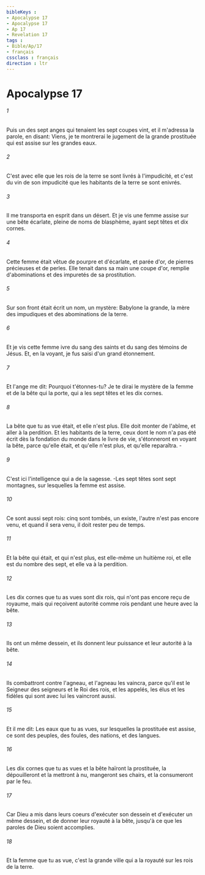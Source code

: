 ```yaml
---
bibleKeys : 
- Apocalypse 17
- Apocalypse 17
- Ap 17
- Revelation 17
tags : 
- Bible/Ap/17
- français
cssclass : français
direction : ltr
---
```


# Apocalypse 17

###### 1
Puis un des sept anges qui tenaient les sept coupes vint, et il m'adressa la parole, en disant: Viens, je te montrerai le jugement de la grande prostituée qui est assise sur les grandes eaux.
###### 2
C'est avec elle que les rois de la terre se sont livrés à l'impudicité, et c'est du vin de son impudicité que les habitants de la terre se sont enivrés.
###### 3
Il me transporta en esprit dans un désert. Et je vis une femme assise sur une bête écarlate, pleine de noms de blasphème, ayant sept têtes et dix cornes.
###### 4
Cette femme était vêtue de pourpre et d'écarlate, et parée d'or, de pierres précieuses et de perles. Elle tenait dans sa main une coupe d'or, remplie d'abominations et des impuretés de sa prostitution.
###### 5
Sur son front était écrit un nom, un mystère: Babylone la grande, la mère des impudiques et des abominations de la terre.
###### 6
Et je vis cette femme ivre du sang des saints et du sang des témoins de Jésus. Et, en la voyant, je fus saisi d'un grand étonnement.
###### 7
Et l'ange me dit: Pourquoi t'étonnes-tu? Je te dirai le mystère de la femme et de la bête qui la porte, qui a les sept têtes et les dix cornes.
###### 8
La bête que tu as vue était, et elle n'est plus. Elle doit monter de l'abîme, et aller à la perdition. Et les habitants de la terre, ceux dont le nom n'a pas été écrit dès la fondation du monde dans le livre de vie, s'étonneront en voyant la bête, parce qu'elle était, et qu'elle n'est plus, et qu'elle reparaîtra. -
###### 9
C'est ici l'intelligence qui a de la sagesse. -Les sept têtes sont sept montagnes, sur lesquelles la femme est assise.
###### 10
Ce sont aussi sept rois: cinq sont tombés, un existe, l'autre n'est pas encore venu, et quand il sera venu, il doit rester peu de temps.
###### 11
Et la bête qui était, et qui n'est plus, est elle-même un huitième roi, et elle est du nombre des sept, et elle va à la perdition.
###### 12
Les dix cornes que tu as vues sont dix rois, qui n'ont pas encore reçu de royaume, mais qui reçoivent autorité comme rois pendant une heure avec la bête.
###### 13
Ils ont un même dessein, et ils donnent leur puissance et leur autorité à la bête.
###### 14
Ils combattront contre l'agneau, et l'agneau les vaincra, parce qu'il est le Seigneur des seigneurs et le Roi des rois, et les appelés, les élus et les fidèles qui sont avec lui les vaincront aussi.
###### 15
Et il me dit: Les eaux que tu as vues, sur lesquelles la prostituée est assise, ce sont des peuples, des foules, des nations, et des langues.
###### 16
Les dix cornes que tu as vues et la bête haïront la prostituée, la dépouilleront et la mettront à nu, mangeront ses chairs, et la consumeront par le feu.
###### 17
Car Dieu a mis dans leurs coeurs d'exécuter son dessein et d'exécuter un même dessein, et de donner leur royauté à la bête, jusqu'à ce que les paroles de Dieu soient accomplies.
###### 18
Et la femme que tu as vue, c'est la grande ville qui a la royauté sur les rois de la terre.
